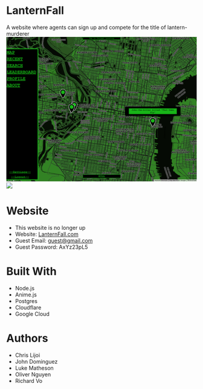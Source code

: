 # LanternFall
A website where agents can sign up and compete for the title of lantern-murderer
![alt text](Images/Website.png)
![](Images/Website2.gif)

# Website
* This website is no longer up
* Website: [LanternFall.com](https://lanternfall.com/)
* Guest Email: guest@gmail.com
* Guest Password: AxYz23pL5

# Built With
* Node.js
* Anime.js
* Postgres
* Cloudflare
* Google Cloud

# Authors
* Chris Lijoi
* John Dominguez
* Luke Matheson
* Oliver Nguyen
* Richard Vo
